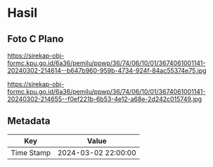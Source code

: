 # Hasil

## Foto C Plano

https://sirekap-obj-formc.kpu.go.id/6a36/pemilu/ppwp/36/74/06/10/01/3674061001141-20240302-214614--b647b960-959b-4734-924f-84ac55374e75.jpg

https://sirekap-obj-formc.kpu.go.id/6a36/pemilu/ppwp/36/74/06/10/01/3674061001141-20240302-214655--f0ef221b-6b53-4e12-a68e-2d242c015749.jpg


## Metadata

| Key        | Value               |
| ---------- | ------------------- |
| Time Stamp | 2024-03-02 22:00:00 |



